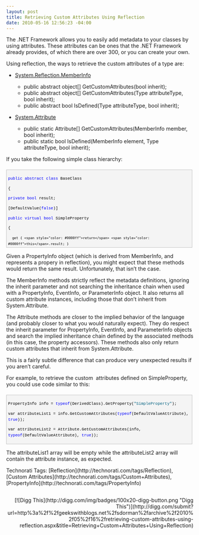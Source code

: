 ```yaml
---
layout: post
title: Retrieving Custom Attributes Using Reflection
date: 2010-05-16 12:56:23 -04:00
---
```


The .NET Framework allows you to easily add metadata to your classes by using attributes. These attributes can be ones that the .NET Framework already provides, of which there are over 300, or you can create your own.

Using reflection, the ways to retrieve the custom attributes of a type are:

*   [System.Reflection.MemberInfo](http://msdn2.microsoft.com/en-us/8fek28hz)       

    *   public abstract object[] GetCustomAttributes(bool inherit); 
    *   public abstract object[] GetCustomAttributes(Type attributeType, bool inherit); 
    *   public abstract bool IsDefined(Type attributeType, bool inherit);    
*   [System.Attribute](http://msdn2.microsoft.com/en-us/e8kc3626)       

    *   public static Attribute[] GetCustomAttributes(MemberInfo member, bool inherit); 
    *   public static bool IsDefined(MemberInfo element, Type attributeType, bool inherit);      

If you take the following simple class hierarchy:
  <div style="border-bottom: silver 1px solid; text-align: left; border-left: silver 1px solid; padding-bottom: 4px; line-height: 12pt; background-color: #f4f4f4; margin: 20px 0px 10px; padding-left: 4px; width: 97.5%; padding-right: 4px; font-family: 'Courier New', courier, monospace; direction: ltr; height: 312px; max-height: 200px; font-size: 8pt; overflow: auto; border-top: silver 1px solid; cursor: text; border-right: silver 1px solid; padding-top: 4px" id="codeSnippetWrapper">   <div style="border-bottom-style: none; text-align: left; padding-bottom: 0px; line-height: 12pt; border-right-style: none; background-color: #f4f4f4; padding-left: 0px; width: 100%; padding-right: 0px; font-family: 'Courier New', courier, monospace; direction: ltr; border-top-style: none; color: black; font-size: 8pt; border-left-style: none; overflow: visible; padding-top: 0px" id="codeSnippet">     

<span style="color: #0000ff">public</span> <span style="color: #0000ff">abstract</span> <span style="color: #0000ff">class</span> BaseClass

{

   <span style="color: #0000ff">private</span> <span style="color: #0000ff">bool</span> result;

   [DefaultValue(<span style="color: #0000ff">false</span>)]

   <span style="color: #0000ff">public</span> <span style="color: #0000ff">virtual</span> <span style="color: #0000ff">bool</span> SimpleProperty

   {

      get { <span style="color: #0000ff">return</span> <span style="color: #0000ff">this</span>.result; }

      set { <span style="color: #0000ff">this</span>.result = <span style="color: #0000ff">value</span>; }

   }

}

<span style="color: #0000ff">public</span> <span style="color: #0000ff">class</span> DerivedClass : BaseClass

{

   <span style="color: #0000ff">public</span> <span style="color: #0000ff">override</span> <span style="color: #0000ff">bool</span> SimpleProperty

   {

      get { <span style="color: #0000ff">return</span> <span style="color: #0000ff">true</span>; }

      set { <span style="color: #0000ff">base</span>.SimpleProperty = <span style="color: #0000ff">value</span>; }

   }

}

</div>
</div>



Given a PropertyInfo object (which is derived from MemberInfo, and represents a propery in reflection), you might expect that these methods would return the same result. Unfortunately, that isn’t the case. 

The MemberInfo methods strictly reflect the metadata definitions, ignoring the inherit parameter and not searching the inheritance chain when used with a PropertyInfo, EventInfo, or ParameterInfo object. It also returns all custom attribute instances, including those that don’t inherit from System.Attribute. 

The Attribute methods are closer to the implied behavior of the language (and probably closer to what you would naturally expect). They do respect the inherit parameter for PropertyInfo, EventInfo, and ParameterInfo objects and search the implied inheritance chain defined by the associated methods (in this case, the property accessors). These methods also only return custom attributes that inherit from System.Attribute.

This is a fairly subtle difference that can produce very unexpected results if you aren’t careful.

For example, to retrieve the custom  attributes defined on SimpleProperty, you could use code similar to this:


<div style="border-bottom: silver 1px solid; text-align: left; border-left: silver 1px solid; padding-bottom: 4px; line-height: 12pt; background-color: #f4f4f4; margin: 20px 0px 10px; padding-left: 4px; width: 97.5%; padding-right: 4px; font-family: 'Courier New', courier, monospace; direction: ltr; max-height: 200px; font-size: 8pt; overflow: auto; border-top: silver 1px solid; cursor: text; border-right: silver 1px solid; padding-top: 4px" id="codeSnippetWrapper">
  <div style="border-bottom-style: none; text-align: left; padding-bottom: 0px; line-height: 12pt; border-right-style: none; background-color: #f4f4f4; padding-left: 0px; width: 100%; padding-right: 0px; font-family: 'Courier New', courier, monospace; direction: ltr; border-top-style: none; color: black; font-size: 8pt; border-left-style: none; overflow: visible; padding-top: 0px" id="codeSnippet">
    

PropertyInfo info = <span style="color: #0000ff">typeof</span>(DerivedClass).GetProperty(<span style="color: #006080">"SimpleProperty"</span>);

var attributeList1 = info.GetCustomAttributes(<span style="color: #0000ff">typeof</span>(DefaultValueAttribute), <span style="color: #0000ff">true</span>));

var attributeList2 = Attribute.GetCustomAttributes(info, <span style="color: #0000ff">typeof</span>(DefaultValueAttribute), <span style="color: #0000ff">true</span>));


</div>
</div>



The attributeList1 array will be empty while the attributeList2 array will contain the attribute instance, as expected.


<div style="padding-bottom: 0px; margin: 0px; padding-left: 0px; padding-right: 0px; display: inline; float: none; padding-top: 0px" id="scid:0767317B-992E-4b12-91E0-4F059A8CECA8:ca27cbc8-e92a-464f-807f-3c3e3f4191b6" class="wlWriterSmartContent">Technorati Tags: [Reflection](http://technorati.com/tags/Reflection),[Custom Attributes](http://technorati.com/tags/Custom+Attributes),[PropertyInfo](http://technorati.com/tags/PropertyInfo)</div>

<div style="text-align: right; padding-bottom: 4px; margin: 0px; padding-left: 0px; padding-right: 0px; padding-top: 4px" id="postToolbar"> </div><div class="wlWriterHeaderFooter" style="text-align:right; margin:0px; padding:4px 0px 4px 0px;">[![Digg This](http://digg.com/img/badges/100x20-digg-button.png "Digg This")](http://digg.com/submit?url=http%3a%2f%2fgeekswithblogs.net%2fsdorman%2farchive%2f2010%2f05%2f16%2fretrieving-custom-attributes-using-reflection.aspx&title=Retrieving+Custom+Attributes+Using+Reflection)</div>
